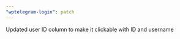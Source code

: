 ```yaml
---
"wptelegram-login": patch
---
```


Updated user ID column to make it clickable with ID and username
